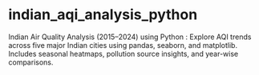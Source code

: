 # indian_aqi_analysis_python
Indian Air Quality Analysis (2015–2024) using Python : Explore AQI trends across five major Indian cities using pandas, seaborn, and matplotlib. Includes seasonal heatmaps, pollution source insights, and year-wise comparisons.
